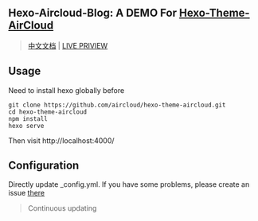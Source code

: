 ## Hexo-Aircloud-Blog: A DEMO For [Hexo-Theme-AirCloud](https://github.com/aircloud/hexo-theme-aircloud)

> [中文文档](./README.md) | [LIVE PRIVIEW](http://niexiaotao.cn/)

## Usage

Need to install hexo globally before

```
git clone https://github.com/aircloud/hexo-theme-aircloud.git
cd hexo-theme-aircloud
npm install
hexo serve
```

Then visit http://localhost:4000/

## Configuration

Directly update _config.yml. If you have some problems, please create an issue [there](https://github.com/aircloud/hexo-aircloud-blog/issues)

> Continuous updating